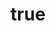 ---
title: {
	'ru': 'Бардак',
	'en': 'Mess',
}
# dateStart: 2020
dateEnd: 2020
images: ['бардак.jpg']
extra: {
	'ru': 'бумага цветная, коллаж',
	'en': 'coloured paper, collage',
}
size: 'A5'
# display: false
# text: ''
---
